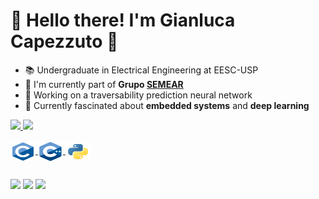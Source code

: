 <h1 align="left"> 🤝 Hello there! I'm Gianluca Capezzuto 🤝</h1>

- 📚 Undergraduate in Electrical Engineering at EESC-USP
- 🤖 I'm currently part of **Grupo [SEMEAR]**
- 🚗 Working on a traversability prediction neural network
- 📲 Currently fascinated about **embedded systems** and **deep learning**

 <div>
  <a href="https://github.com/gianvstheworld">
  <img height="180em" src="https://github-readme-stats.vercel.app/api?username=gianvstheworld&show_icons=true&theme=dark&include_all_commits=true&count_private=true"/>
  <img height="180em" src="https://github-readme-stats.vercel.app/api/top-langs/?username=gianvstheworld&layout=compact&langs_count=7&theme=dark"/>
  </div>
  
<div style="display: inline_block"><br>
  <img align="center" alt="Gian-C" height="30" width="40" src="https://raw.githubusercontent.com/devicons/devicon/master/icons/c/c-original.svg">
  <img align="center" alt="Gian-Cpp" height="30" width="40" src="https://raw.githubusercontent.com/devicons/devicon/master/icons/cplusplus/cplusplus-original.svg">
  <img align="center" alt="Gian-Python" height="30" width="40" src="https://raw.githubusercontent.com/devicons/devicon/master/icons/python/python-original.svg">
</div>
  
  ##
 
<div> 
    <a href = "mailto:gianlucacapezzuto@usp.br"><img src="https://img.shields.io/badge/-Gmail-%23333?style=for-the-badge&logo=gmail&logoColor=white" target="_blank"></a>
  <a href="https://www.linkedin.com/in/gianluca-capezzuto-sardinha-9a1330205/" target="_blank"><img src="https://img.shields.io/badge/-LinkedIn-%230077B5?style=for-the-badge&logo=linkedin&logoColor=white" target="_blank"></a> 
   <a href = "https://open.spotify.com/playlist/1wO3KURMMfFFeh4qrelMkO?si=38e16643a30c413b"><img src="https://img.shields.io/badge/Spotify-1ED760?&style=for-the-badge&logo=spotify&logoColor=white" target="_blank"></a>
</div>
  
<!-- links -->

[SEMEAR]: https://github.com/Grupo-SEMEAR-USP "Grupo SEMEAR - EESC/USP"

